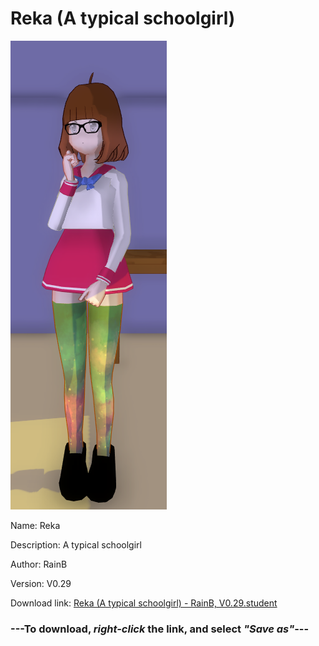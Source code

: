 # Reka (A typical schoolgirl)

<img src = "https://raw.githubusercontent.com/Arbiter1223/Daigaku-Gurashi-Custom-Students/master/Students/Files/Reka%20(A%20typical%20schoolgirl).png">

Name: Reka

Description: A typical schoolgirl

Author: RainB

Version: V0.29

Download link: <a href="https://raw.githubusercontent.com/Arbiter1223/Daigaku-Gurashi-Custom-Students/master/Students/Files/Reka%20(A%20typical%20schoolgirl)%20-%20RainB%2C%20V0.29.student">Reka (A typical schoolgirl) - RainB, V0.29.student</a>

### ---**To download, _right-click_ the link, and select _"Save as"_**---
